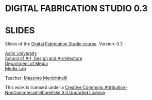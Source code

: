 # DIGITAL FABRICATION STUDIO 0.3
# SLIDES

Slides of the [Digital Fabrication Studio course](http://mlab.taik.fi/studies/courses/course?id=1986).
Version: 0.3

[Aalto University](http://www.aalto.fi/en/)<br>
[School of Art, Design and Architecture](http://arts.aalto.fi/en/)<br>
[Department of Media](http://media.aalto.fi/en/)<br>
[Media Lab](http://mlab.taik.fi/)<br>

Teacher: [Massimo Menichinelli](http://fi.linkedin.com/in/massimomenichinelli)


This work is licensed under a [Creative Commons Attribution-NonCommercial-ShareAlike 3.0 Unported License](http://creativecommons.org/licenses/by-nc-sa/3.0/deed.en_US).